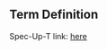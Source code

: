 ## Term Definition

Spec-Up-T link: <a href='https://weboftrust.github.io/WOT-terms/docs/glossary/HSM'>here</a>
